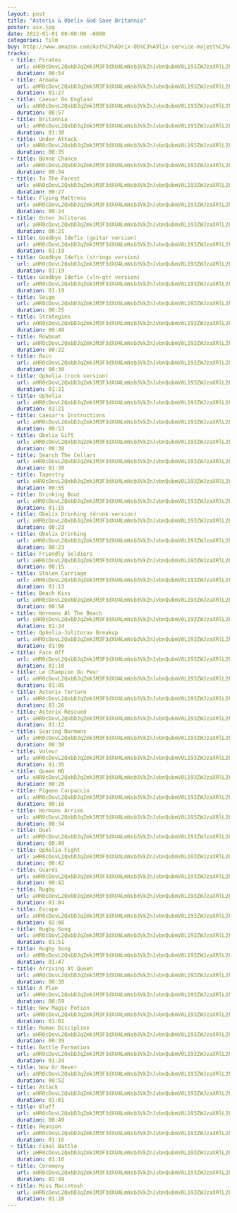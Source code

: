 ```yaml
---
layout: post
title: "Asterix & Obelix God Save Britannia"
poster: asx.jpg
date: 2012-01-01 00:00:00 -0800
categories: film
buy: http://www.amazon.com/Ast%C3%A9rix-Ob%C3%A9lix-service-majest%C3%A9-originale/dp/B009M37EBE
tracks:
 - title: Pirates
   url: aHR0cDovL2QxbDJqZmk3M3F3dXU4LmNsb3VkZnJvbnQubmV0L193ZWJzaXRlL2FzeC8wMSBQaXJhdGVzLm1wMw==
   duration: 00:54
 - title: Armada
   url: aHR0cDovL2QxbDJqZmk3M3F3dXU4LmNsb3VkZnJvbnQubmV0L193ZWJzaXRlL2FzeC8wMiBBcm1hZGEubXAz
   duration: 01:27
 - title: Caesar On England
   url: aHR0cDovL2QxbDJqZmk3M3F3dXU4LmNsb3VkZnJvbnQubmV0L193ZWJzaXRlL2FzeC8wMyBDYWVzYXIgT24gRW5nbGFuZC5tcDM=
   duration: 00:57
 - title: Britannia
   url: aHR0cDovL2QxbDJqZmk3M3F3dXU4LmNsb3VkZnJvbnQubmV0L193ZWJzaXRlL2FzeC8wNCBCcml0YW5uaWEubXAz
   duration: 01:30
 - title: Under Attack
   url: aHR0cDovL2QxbDJqZmk3M3F3dXU4LmNsb3VkZnJvbnQubmV0L193ZWJzaXRlL2FzeC8wNSBVbmRlciBBdHRhY2subXAz
   duration: 00:35
 - title: Bonne Chance
   url: aHR0cDovL2QxbDJqZmk3M3F3dXU4LmNsb3VkZnJvbnQubmV0L193ZWJzaXRlL2FzeC8wNiBCb25uZSBDaGFuY2UubXAz
   duration: 00:34
 - title: To The Forest
   url: aHR0cDovL2QxbDJqZmk3M3F3dXU4LmNsb3VkZnJvbnQubmV0L193ZWJzaXRlL2FzeC8wNyBUbyBUaGUgRm9yZXN0Lm1wMw==
   duration: 00:27
 - title: Flying Mattress
   url: aHR0cDovL2QxbDJqZmk3M3F3dXU4LmNsb3VkZnJvbnQubmV0L193ZWJzaXRlL2FzeC8wOCBGbHlpbmcgTWF0dHJlc3MubXAz
   duration: 00:24
 - title: Enter Jolitorax
   url: aHR0cDovL2QxbDJqZmk3M3F3dXU4LmNsb3VkZnJvbnQubmV0L193ZWJzaXRlL2FzeC8wOSBFbnRlciBKb2xpdG9yYXgubXAz
   duration: 00:21
 - title: Goodbye Idefix (guitar version)
   url: aHR0cDovL2QxbDJqZmk3M3F3dXU4LmNsb3VkZnJvbnQubmV0L193ZWJzaXRlL2FzeC8xMCBHb29kYnllIElkZWZpeCAoZ3VpdGFyIHZlcnNpb24pLm1wMw==
   duration: 01:19
 - title: Goodbye Idefix (strings version)
   url: aHR0cDovL2QxbDJqZmk3M3F3dXU4LmNsb3VkZnJvbnQubmV0L193ZWJzaXRlL2FzeC8xMSBHb29kYnllIElkZWZpeCAoc3RyaW5ncyB2ZXJzaW9uKS5tcDM=
   duration: 01:19
 - title: Goodbye Idefix (vln-gtr version)
   url: aHR0cDovL2QxbDJqZmk3M3F3dXU4LmNsb3VkZnJvbnQubmV0L193ZWJzaXRlL2FzeC8xMiBHb29kYnllIElkZWZpeCAodmxuLWd0ciB2ZXJzaW9uKS5tcDM=
   duration: 01:19
 - title: Seige
   url: aHR0cDovL2QxbDJqZmk3M3F3dXU4LmNsb3VkZnJvbnQubmV0L193ZWJzaXRlL2FzeC8xMyBTZWlnZS5tcDM=
   duration: 00:25
 - title: Strategies
   url: aHR0cDovL2QxbDJqZmk3M3F3dXU4LmNsb3VkZnJvbnQubmV0L193ZWJzaXRlL2FzeC8xNCBTdHJhdGVnaWVzLm1wMw==
   duration: 00:48
 - title: Rowboat
   url: aHR0cDovL2QxbDJqZmk3M3F3dXU4LmNsb3VkZnJvbnQubmV0L193ZWJzaXRlL2FzeC8xNSBSb3dib2F0Lm1wMw==
   duration: 00:22
 - title: Rain
   url: aHR0cDovL2QxbDJqZmk3M3F3dXU4LmNsb3VkZnJvbnQubmV0L193ZWJzaXRlL2FzeC8xNiBSYWluLm1wMw==
   duration: 00:30
 - title: Ophelia (rock version)
   url: aHR0cDovL2QxbDJqZmk3M3F3dXU4LmNsb3VkZnJvbnQubmV0L193ZWJzaXRlL2FzeC8xNyBPcGhlbGlhIChyb2NrIHZlcnNpb24pLm1wMw==
   duration: 01:21
 - title: Ophelia
   url: aHR0cDovL2QxbDJqZmk3M3F3dXU4LmNsb3VkZnJvbnQubmV0L193ZWJzaXRlL2FzeC8xOCBPcGhlbGlhLm1wMw==
   duration: 01:21
 - title: Caesar's Instructions
   url: aHR0cDovL2QxbDJqZmk3M3F3dXU4LmNsb3VkZnJvbnQubmV0L193ZWJzaXRlL2FzeC8xOSBDYWVzYXIncyBJbnN0cnVjdGlvbnMubXAz
   duration: 00:53
 - title: Obelix Gift
   url: aHR0cDovL2QxbDJqZmk3M3F3dXU4LmNsb3VkZnJvbnQubmV0L193ZWJzaXRlL2FzeC8yMCBPYmVsaXggR2lmdC5tcDM=
   duration: 00:38
 - title: Search The Cellars
   url: aHR0cDovL2QxbDJqZmk3M3F3dXU4LmNsb3VkZnJvbnQubmV0L193ZWJzaXRlL2FzeC8yMSBTZWFyY2ggVGhlIENlbGxhcnMubXAz
   duration: 01:30
 - title: Tapestry
   url: aHR0cDovL2QxbDJqZmk3M3F3dXU4LmNsb3VkZnJvbnQubmV0L193ZWJzaXRlL2FzeC8yMiBUYXBlc3RyeS5tcDM=
   duration: 00:55
 - title: Drinking Bout
   url: aHR0cDovL2QxbDJqZmk3M3F3dXU4LmNsb3VkZnJvbnQubmV0L193ZWJzaXRlL2FzeC8yMyBEcmlua2luZyBCb3V0Lm1wMw==
   duration: 01:15
 - title: Obelix Drinking (drunk version)
   url: aHR0cDovL2QxbDJqZmk3M3F3dXU4LmNsb3VkZnJvbnQubmV0L193ZWJzaXRlL2FzeC8yNCBPYmVsaXggRHJpbmtpbmcgKGRydW5rIHZlcnNpb24pLm1wMw==
   duration: 00:23
 - title: Obelix Drinking
   url: aHR0cDovL2QxbDJqZmk3M3F3dXU4LmNsb3VkZnJvbnQubmV0L193ZWJzaXRlL2FzeC8yNSBPYmVsaXggRHJpbmtpbmcubXAz
   duration: 00:23
 - title: Friendly Soldiers
   url: aHR0cDovL2QxbDJqZmk3M3F3dXU4LmNsb3VkZnJvbnQubmV0L193ZWJzaXRlL2FzeC8yNiBGcmllbmRseSBTb2xkaWVycy5tcDM=
   duration: 00:15
 - title: Stolen Carriage
   url: aHR0cDovL2QxbDJqZmk3M3F3dXU4LmNsb3VkZnJvbnQubmV0L193ZWJzaXRlL2FzeC8yNyBTdG9sZW4gQ2FycmlhZ2UubXAz
   duration: 01:13
 - title: Beach Kiss
   url: aHR0cDovL2QxbDJqZmk3M3F3dXU4LmNsb3VkZnJvbnQubmV0L193ZWJzaXRlL2FzeC8yOCBCZWFjaCBLaXNzLm1wMw==
   duration: 00:58
 - title: Normans At The Beach
   url: aHR0cDovL2QxbDJqZmk3M3F3dXU4LmNsb3VkZnJvbnQubmV0L193ZWJzaXRlL2FzeC8yOSBOb3JtYW5zIEF0IFRoZSBCZWFjaC5tcDM=
   duration: 01:24
 - title: Ophelia-Jolitorax Breakup
   url: aHR0cDovL2QxbDJqZmk3M3F3dXU4LmNsb3VkZnJvbnQubmV0L193ZWJzaXRlL2FzeC8zMCBPcGhlbGlhLUpvbGl0b3JheCBCcmVha3VwLm1wMw==
   duration: 01:06
 - title: Face Off
   url: aHR0cDovL2QxbDJqZmk3M3F3dXU4LmNsb3VkZnJvbnQubmV0L193ZWJzaXRlL2FzeC8zMSBGYWNlIE9mZi5tcDM=
   duration: 01:10
 - title: Le Champion Du Peur
   url: aHR0cDovL2QxbDJqZmk3M3F3dXU4LmNsb3VkZnJvbnQubmV0L193ZWJzaXRlL2FzeC8zMiBMZSBDaGFtcGlvbiBEdSBQZXVyLm1wMw==
   duration: 01:05
 - title: Asterix Torture
   url: aHR0cDovL2QxbDJqZmk3M3F3dXU4LmNsb3VkZnJvbnQubmV0L193ZWJzaXRlL2FzeC8zMyBBc3Rlcml4IFRvcnR1cmUubXAz
   duration: 01:26
 - title: Asterix Rescued
   url: aHR0cDovL2QxbDJqZmk3M3F3dXU4LmNsb3VkZnJvbnQubmV0L193ZWJzaXRlL2FzeC8zNCBBc3Rlcml4IFJlc2N1ZWQubXAz
   duration: 01:12
 - title: Scaring Normans
   url: aHR0cDovL2QxbDJqZmk3M3F3dXU4LmNsb3VkZnJvbnQubmV0L193ZWJzaXRlL2FzeC8zNSBTY2FyaW5nIE5vcm1hbnMubXAz
   duration: 00:30
 - title: Voleur
   url: aHR0cDovL2QxbDJqZmk3M3F3dXU4LmNsb3VkZnJvbnQubmV0L193ZWJzaXRlL2FzeC8zNiBWb2xldXIubXAz
   duration: 01:35
 - title: Queen HQ
   url: aHR0cDovL2QxbDJqZmk3M3F3dXU4LmNsb3VkZnJvbnQubmV0L193ZWJzaXRlL2FzeC8zNyBRdWVlbiBIUS5tcDM=
   duration: 00:20
 - title: Pigeon Carpaccio
   url: aHR0cDovL2QxbDJqZmk3M3F3dXU4LmNsb3VkZnJvbnQubmV0L193ZWJzaXRlL2FzeC8zOCBQaWdlb24gQ2FycGFjY2lvLm1wMw==
   duration: 00:16
 - title: Normans Arrive
   url: aHR0cDovL2QxbDJqZmk3M3F3dXU4LmNsb3VkZnJvbnQubmV0L193ZWJzaXRlL2FzeC8zOSBOb3JtYW5zIEFycml2ZS5tcDM=
   duration: 00:34
 - title: Duel
   url: aHR0cDovL2QxbDJqZmk3M3F3dXU4LmNsb3VkZnJvbnQubmV0L193ZWJzaXRlL2FzeC80MCBEdWVsLm1wMw==
   duration: 00:49
 - title: Ophelia Fight
   url: aHR0cDovL2QxbDJqZmk3M3F3dXU4LmNsb3VkZnJvbnQubmV0L193ZWJzaXRlL2FzeC80MSBPcGhlbGlhIEZpZ2h0Lm1wMw==
   duration: 00:42
 - title: Guards
   url: aHR0cDovL2QxbDJqZmk3M3F3dXU4LmNsb3VkZnJvbnQubmV0L193ZWJzaXRlL2FzeC80MiBHdWFyZHMubXAz
   duration: 00:42
 - title: Rugby
   url: aHR0cDovL2QxbDJqZmk3M3F3dXU4LmNsb3VkZnJvbnQubmV0L193ZWJzaXRlL2FzeC80MyBSdWdieS5tcDM=
   duration: 01:04
 - title: Escape
   url: aHR0cDovL2QxbDJqZmk3M3F3dXU4LmNsb3VkZnJvbnQubmV0L193ZWJzaXRlL2FzeC80NCBFc2NhcGUubXAz
   duration: 02:08
 - title: Rugby Song
   url: aHR0cDovL2QxbDJqZmk3M3F3dXU4LmNsb3VkZnJvbnQubmV0L193ZWJzaXRlL2FzeC80NSBSdWdieSBTb25nLm1wMw==
   duration: 01:51
 - title: Rugby Song
   url: aHR0cDovL2QxbDJqZmk3M3F3dXU4LmNsb3VkZnJvbnQubmV0L193ZWJzaXRlL2FzeC80NiBSdWdieSBTb25nIChhbHQpLm1wMw==
   duration: 01:47
 - title: Arriving At Queen
   url: aHR0cDovL2QxbDJqZmk3M3F3dXU4LmNsb3VkZnJvbnQubmV0L193ZWJzaXRlL2FzeC80NyBBcnJpdmluZyBBdCBRdWVlbi5tcDM=
   duration: 00:30
 - title: A Plan
   url: aHR0cDovL2QxbDJqZmk3M3F3dXU4LmNsb3VkZnJvbnQubmV0L193ZWJzaXRlL2FzeC80OCBBIFBsYW4ubXAz
   duration: 00:59
 - title: New Magic Potion
   url: aHR0cDovL2QxbDJqZmk3M3F3dXU4LmNsb3VkZnJvbnQubmV0L193ZWJzaXRlL2FzeC80OSBOZXcgTWFnaWMgUG90aW9uLm1wMw==
   duration: 01:01
 - title: Roman Discipline
   url: aHR0cDovL2QxbDJqZmk3M3F3dXU4LmNsb3VkZnJvbnQubmV0L193ZWJzaXRlL2FzeC81MCBSb21hbiBEaXNjaXBsaW5lLm1wMw==
   duration: 00:39
 - title: Battle Formation
   url: aHR0cDovL2QxbDJqZmk3M3F3dXU4LmNsb3VkZnJvbnQubmV0L193ZWJzaXRlL2FzeC81MSBCYXR0bGUgRm9ybWF0aW9uLm1wMw==
   duration: 01:24
 - title: Now Or Never
   url: aHR0cDovL2QxbDJqZmk3M3F3dXU4LmNsb3VkZnJvbnQubmV0L193ZWJzaXRlL2FzeC81MiBOb3cgT3IgTmV2ZXIubXAz
   duration: 00:52
 - title: Attack
   url: aHR0cDovL2QxbDJqZmk3M3F3dXU4LmNsb3VkZnJvbnQubmV0L193ZWJzaXRlL2FzeC81MyBBdHRhY2subXAz
   duration: 01:01
 - title: Bluff
   url: aHR0cDovL2QxbDJqZmk3M3F3dXU4LmNsb3VkZnJvbnQubmV0L193ZWJzaXRlL2FzeC81NCBCbHVmZi5tcDM=
   duration: 00:49
 - title: Reunion
   url: aHR0cDovL2QxbDJqZmk3M3F3dXU4LmNsb3VkZnJvbnQubmV0L193ZWJzaXRlL2FzeC81NSBSZXVuaW9uLm1wMw==
   duration: 01:16
 - title: Final Battle
   url: aHR0cDovL2QxbDJqZmk3M3F3dXU4LmNsb3VkZnJvbnQubmV0L193ZWJzaXRlL2FzeC81NiBGaW5hbCBCYXR0bGUubXAz
   duration: 01:16
 - title: Ceremony
   url: aHR0cDovL2QxbDJqZmk3M3F3dXU4LmNsb3VkZnJvbnQubmV0L193ZWJzaXRlL2FzeC81NyBDZXJlbW9ueS5tcDM=
   duration: 02:49
 - title: Miss Macintosh
   url: aHR0cDovL2QxbDJqZmk3M3F3dXU4LmNsb3VkZnJvbnQubmV0L193ZWJzaXRlL2FzeC81OCBNaXNzIE1hY2ludG9zaC5tcDM=
   duration: 01:28
---
```

